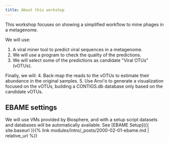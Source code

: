 ```yaml
---
title: About this workshop
---
```


This workshop focuses on showing a simplified workflow
to mine phages in a metagenome.

We will use:

1. A viral miner tool to predict viral sequences in a metagenome.
2. We will use a program to check the quality of the predictions.
3. We will select some of the predictions as candidate "Viral OTUs" (vOTUs).

Finally, we will:
4. Back-map the reads to the vOTUs to estimate their abundance in the original samples.
5. Use Anvi'o to generate a visualization focused on the vOTUs, building a CONTIGS.db database only based on the candidate vOTUs.

## EBAME settings

We will use VMs provided by Biosphere, and with a setup script datasets and databases will be automatically available.
See [EBAME Setup]({{ site.baseurl }}{% link modules/Intro/_posts/2000-02-01-ebame.md  | relative_url %})